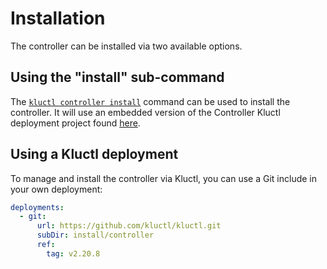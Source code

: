 <!-- This comment is uncommented when auto-synced to www-kluctl.io

---
title: "Installation"
linkTitle: "Installation"
weight: 20
description: "Installing the Kluctl Controller"
---
-->

# Installation

The controller can be installed via two available options.

## Using the "install" sub-command

The [`kluctl controller install`](../kluctl/commands/controller-install.md) command can be used to install the
controller. It will use an embedded version of the Controller Kluctl deployment project
found [here](https://github.com/kluctl/kluctl/tree/main/install/controller).

## Using a Kluctl deployment

To manage and install the controller via Kluctl, you can use a Git include in your own deployment:

```yaml
deployments:
  - git:
      url: https://github.com/kluctl/kluctl.git
      subDir: install/controller
      ref:
        tag: v2.20.8
```
